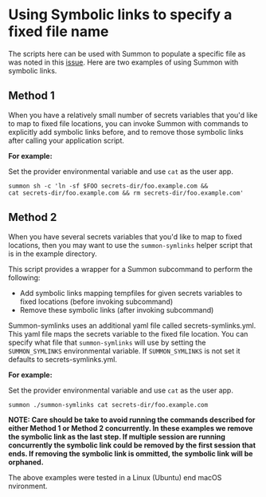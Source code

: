 # Using Symbolic links to specify a fixed file name

The scripts here can be used with Summon to populate a specific file
as was noted in this [issue](https://github.com/cyberark/summon/issues/190).
Here are two examples of using Summon with symbolic links.

## Method 1

When you have a relatively small number of secrets variables that you'd
like to map to fixed file locations, you can invoke Summon with
commands to explicitly add symbolic links before, and to remove those
symbolic links after calling your application script.

__For example:__

Set the provider environmental variable and use `cat` as the user app.

```
summon sh -c 'ln -sf $FOO secrets-dir/foo.example.com &&
cat secrets-dir/foo.example.com && rm secrets-dir/foo.example.com'
```

## Method 2

When you have several secrets variables that you'd like to map to
fixed locations, then you may want to use the `summon-symlinks` helper
script that is in the example directory.

This script provides a wrapper for a Summon subcommand to
perform the following:

- Add symbolic links mapping tempfiles for given secrets variables to
   fixed locations (before invoking subcommand)
- Remove these symbolic links (after invoking subcommand)

Summon-symlinks uses an additional yaml file called secrets-symlinks.yml.
This yaml file maps the secrets variable to the fixed file location.
You can specify what file that `summon-symlinks` will use by setting
the `SUMMON_SYMLINKS` environmental variable.
If `SUMMON_SYMLINKS` is not set it defaults to secrets-symlinks.yml.

__For example:__

Set the provider environmental variable and use `cat` as the user app.

```
summon ./summon-symlinks cat secrets-dir/foo.example.com
```

__NOTE: Care should be take to avoid running the commands described
for either Method 1 or Method 2 concurrently.
In these examples we remove the symbolic link as the last step.
If multiple session are running concurrently the symbolic link could be
removed by the first session that ends. If removing the symbolic link is
ommitted, the symbolic link will be orphaned.__

The above examples were tested in a Linux (Ubuntu) end macOS nvironment.
